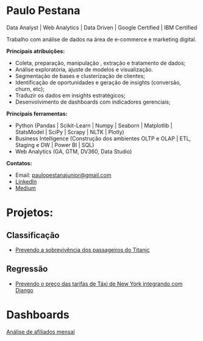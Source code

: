 # Paulo Pestana
Data Analyst | Web Analytics | Data Driven | Google Certified | IBM Certified

Trabalho com análise de dados na área de e-commerce e marketing digital.

**Principais atribuições:**

- Coleta, preparação, manipulação , extração e tratamento de dados;
- Análise exploratória, ajuste de modelos e visualização.
- Segmentação de bases e clusterização de clientes;
- Identificação de oportunidades e geração de insights (conversão, churn, etc);
- Traduzir os dados em insights estratégicos;
- Desenvolvimento de dashboards com indicadores gerenciais;

**Principais ferramentas:**

- Python (Pandas | Scikit-Learn | Numpy | Seaborn | Matplotlib | StatsModel | SciPy | Scrapy | NLTK | Plotly)
- Business Intelligence (Construção dos ambientes OLTP e OLAP | ETL, Staging e DW | Power BI | SQL)
- Web Analytics (GA, GTM, DV360, Data Studio)

**Contatos:**

- Email: paulopestanajunior@gmail.com
- [LinkedIn](https://www.linkedin.com/in/paulopestanajunior/)
- [Medium](https://paulopestanajunior.medium.com/)

# Projetos:

## Classificação
- [Prevendo a sobrevivência dos passageiros do Titanic](/titanic)

## Regressão
- [Prevendo o preço das tarifas de Táxi de New York integrando com Django](/newyork)

# Dashboards

[Análise de afiliados mensal](/dashboards/dash-an%C3%A1lise-de-afiliados.png)
